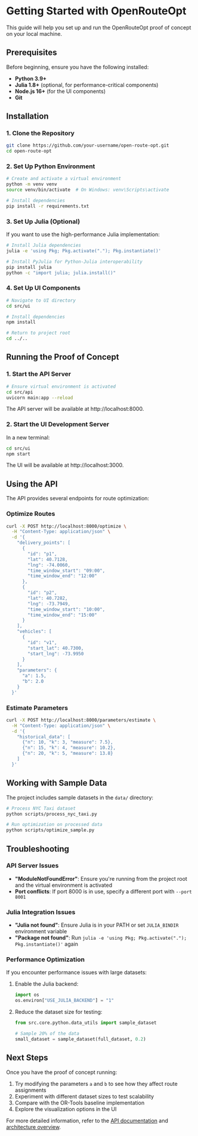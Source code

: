 # Getting Started with OpenRouteOpt

This guide will help you set up and run the OpenRouteOpt proof of concept on your local machine.

## Prerequisites

Before beginning, ensure you have the following installed:

- **Python 3.9+**
- **Julia 1.8+** (optional, for performance-critical components)
- **Node.js 16+** (for the UI components)
- **Git**

## Installation

### 1. Clone the Repository

```bash
git clone https://github.com/your-username/open-route-opt.git
cd open-route-opt
```

### 2. Set Up Python Environment

```bash
# Create and activate a virtual environment
python -m venv venv
source venv/bin/activate  # On Windows: venv\Scripts\activate

# Install dependencies
pip install -r requirements.txt
```

### 3. Set Up Julia (Optional)

If you want to use the high-performance Julia implementation:

```bash
# Install Julia dependencies
julia -e 'using Pkg; Pkg.activate("."); Pkg.instantiate()'

# Install PyJulia for Python-Julia interoperability
pip install julia
python -c "import julia; julia.install()"
```

### 4. Set Up UI Components

```bash
# Navigate to UI directory
cd src/ui

# Install dependencies
npm install

# Return to project root
cd ../..
```

## Running the Proof of Concept

### 1. Start the API Server

```bash
# Ensure virtual environment is activated
cd src/api
uvicorn main:app --reload
```

The API server will be available at http://localhost:8000.

### 2. Start the UI Development Server

In a new terminal:

```bash
cd src/ui
npm start
```

The UI will be available at http://localhost:3000.

## Using the API

The API provides several endpoints for route optimization:

### Optimize Routes

```bash
curl -X POST http://localhost:8000/optimize \
  -H "Content-Type: application/json" \
  -d '{
    "delivery_points": [
      {
        "id": "p1",
        "lat": 40.7128,
        "lng": -74.0060,
        "time_window_start": "09:00",
        "time_window_end": "12:00"
      },
      {
        "id": "p2",
        "lat": 40.7282,
        "lng": -73.7949,
        "time_window_start": "10:00",
        "time_window_end": "15:00"
      }
    ],
    "vehicles": [
      {
        "id": "v1",
        "start_lat": 40.7300,
        "start_lng": -73.9950
      }
    ],
    "parameters": {
      "a": 1.5,
      "b": 2.0
    }
  }'
```

### Estimate Parameters

```bash
curl -X POST http://localhost:8000/parameters/estimate \
  -H "Content-Type: application/json" \
  -d '{
    "historical_data": [
      {"n": 10, "k": 3, "measure": 7.5},
      {"n": 15, "k": 4, "measure": 10.2},
      {"n": 20, "k": 5, "measure": 13.8}
    ]
  }'
```

## Working with Sample Data

The project includes sample datasets in the `data/` directory:

```bash
# Process NYC Taxi dataset
python scripts/process_nyc_taxi.py

# Run optimization on processed data
python scripts/optimize_sample.py
```

## Troubleshooting

### API Server Issues

- **"ModuleNotFoundError"**: Ensure you're running from the project root and the virtual environment is activated
- **Port conflicts**: If port 8000 is in use, specify a different port with `--port 8001`

### Julia Integration Issues

- **"Julia not found"**: Ensure Julia is in your PATH or set `JULIA_BINDIR` environment variable
- **"Package not found"**: Run `julia -e 'using Pkg; Pkg.activate("."); Pkg.instantiate()'` again

### Performance Optimization

If you encounter performance issues with large datasets:

1. Enable the Julia backend:
   ```python
   import os
   os.environ["USE_JULIA_BACKEND"] = "1"
   ```

2. Reduce the dataset size for testing:
   ```python
   from src.core.python.data_utils import sample_dataset
   
   # Sample 20% of the data
   small_dataset = sample_dataset(full_dataset, 0.2)
   ```

## Next Steps

Once you have the proof of concept running:

1. Try modifying the parameters `a` and `b` to see how they affect route assignments
2. Experiment with different dataset sizes to test scalability
3. Compare with the OR-Tools baseline implementation
4. Explore the visualization options in the UI

For more detailed information, refer to the [API documentation](api.md) and [architecture overview](architecture.md).
